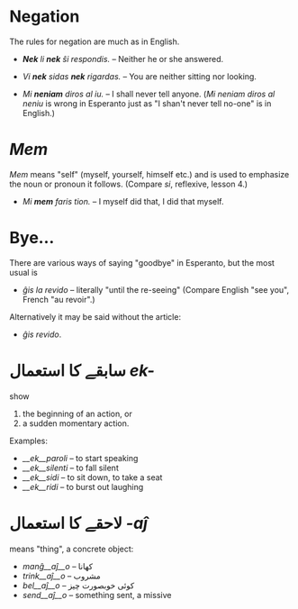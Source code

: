 # Negation

The rules for negation are much as in English.


- *__Nek__ li __nek__ ŝi respondis.*   – Neither he or she answered.
- *Vi __nek__ sidas __nek__ rigardas.* – You are neither sitting nor looking.

- *Mi __neniam__ diros al iu.* – I shall never tell anyone. (*Mi neniam diros al neniu* is wrong in Esperanto just as "I shan't never tell no-one" is in English.)


# *Mem*

*Mem* means "self" (myself, yourself, himself etc.) and is used to emphasize the noun or pronoun it follows. (Compare *si*, reflexive, lesson 4.)

- *Mi __mem__ faris tion.*  – I myself did that, I did that myself.

# Bye…

There are various ways of saying "goodbye" in Esperanto, but the most usual is 

- *ĝis la revido* – literally  "until the re-seeing" (Compare English "see you", French "au revoir".)

Alternatively it may be said without the article:

- *ĝis revido*.


# سابقے کا استعمال *ek-*

show

1. the beginning of an action, or
2. a sudden momentary action.

Examples:

- *__ek__paroli*  – to start speaking
- *__ek__silenti* – to fall silent
- *__ek__sidi*    – to sit down, to take a seat
- *__ek__ridi*    – to burst out laughing
 

# لاحقے کا استعمال *-aĵ*

means "thing", a concrete object:

- *manĝ__aĵ__o*  – کھانا
- *trink__aĵ__o* – مشروب
- *bel__aĵ__o*   – کوئی خوبصورت چیز
- *send__aĵ__o*  – something sent, a missive
 
